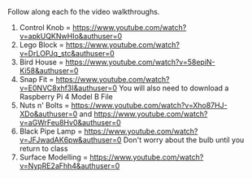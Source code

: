 Follow along each fo the video walkthroughs.

1) Control Knob = https://www.youtube.com/watch?v=apkUQKNwHIo&authuser=0
2) Lego Block = https://www.youtube.com/watch?v=DrLOPJq_stc&authuser=0
3) Bird House = https://www.youtube.com/watch?v=58epiN-Ki58&authuser=0
4) Snap Fit = https://www.youtube.com/watch?v=E0NVC8xhf3I&authuser=0
    You will also need to download a Raspberry Pi 4 Model B File
5) Nuts n' Bolts = https://www.youtube.com/watch?v=Xho87HJ-XDo&authuser=0   and https://www.youtube.com/watch?v=aGWrFeu8Hv0&authuser=0
6) Black Pipe Lamp = https://www.youtube.com/watch?v=JFJwadAK6pw&authuser=0
        Don't worry about the bulb until you return to class
7) Surface Modelling = https://www.youtube.com/watch?v=NypRE2aFhh4&authuser=0
